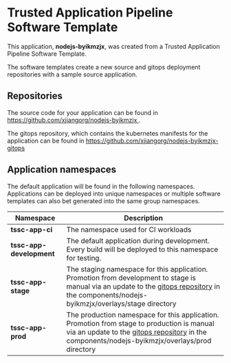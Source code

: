 # Trusted Application Pipeline Software Template

This application, **nodejs-byikmzjx**, was created from a Trusted Application Pipeline Software Template.

The software templates create a new source and gitops deployment repositories with a sample source application. 

## Repositories

The source code for your application can be found in [https://github.com/xjiangorg/nodejs-byikmzjx ](https://github.com/xjiangorg/nodejs-byikmzjx ).
 
The gitops repository, which contains the kubernetes manifests for the application can be found in 
[https://github.com/xjiangorg/nodejs-byikmzjx-gitops ](https://github.com/xjiangorg/nodejs-byikmzjx-gitops ) 

## Application namespaces 

The default application will be found in the following namespaces. Applications can be deployed into unique namespaces or multiple software templates can also bet generated into the same group namespaces.  

|  Namespace   |  Description   |  
| -------- | -------- |
| **tssc-app-ci** | The namespace used for CI workloads |
| **tssc-app-development** | The default application during development. Every build will be deployed to this namespace for testing. |
| **tssc-app-stage** | The staging namespace for this application. Promotion from development to stage is manual via an update to the [gitops repository](https://github.com/xjiangorg/nodejs-byikmzjx-gitops ) in the components/nodejs-byikmzjx/overlays/stage directory |
| **tssc-app-prod** | The production namespace for this application. Promotion from stage to production is manual via an update to the [gitops repository](https://github.com/xjiangorg/nodejs-byikmzjx-gitops ) in the components/nodejs-byikmzjx/overlays/prod directory |